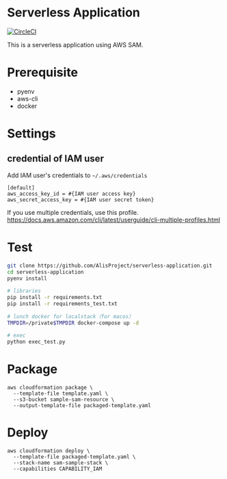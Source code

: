 # Serverless Application
[![CircleCI](https://circleci.com/gh/AlisProject/serverless-application.svg?style=svg)](https://circleci.com/gh/AlisProject/serverless-application)  

This is a serverless application using AWS SAM.

# Prerequisite 
- pyenv
- aws-cli
- docker

# Settings
## credential of IAM user
Add IAM user's credentials to `~/.aws/credentials`

```
[default]
aws_access_key_id = #{IAM user access key}
aws_secret_access_key = #{IAM user secret token}
```

If you use multiple credentials, use this profile.
https://docs.aws.amazon.com/cli/latest/userguide/cli-multiple-profiles.html

# Test
```bash
git clone https://github.com/AlisProject/serverless-application.git
cd serverless-application
pyenv install
  
# libraries
pip install -r requirements.txt
pip install -r requirements_test.txt
  
# lunch docker for localstack（for macos）
TMPDIR=/private$TMPDIR docker-compose up -d
  
# exec
python exec_test.py
```

# Package
```
aws cloudformation package \
  --template-file template.yaml \
  --s3-bucket sample-sam-resource \
  --output-template-file packaged-template.yaml
```

# Deploy
```
aws cloudformation deploy \
  --template-file packaged-template.yaml \
  --stack-name sam-sample-stack \
  --capabilities CAPABILITY_IAM
```
